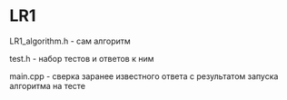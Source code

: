 # LR1
LR1_algorithm.h - сам алгоритм

test.h - набор тестов и ответов к ним

main.cpp - сверка заранее известного ответа с результатом запуска алгоритма на тесте
